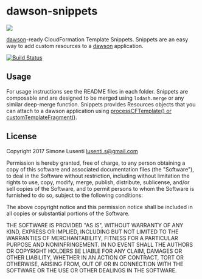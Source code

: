 # dawson-snippets
![](https://nodei.co/npm/dawson-snippets.png?mini=true)  

[dawson](https://github.com/dawson-org/dawson-cli)-ready CloudFormation Template Snippets.
Snippets are an easy way to add custom resources to a [dawson](https://github.com/dawson-org/dawson-cli) application.

[![Build Status](https://travis-ci.org/dawson-org/dawson-snippets.svg?branch=master)](https://travis-ci.org/dawson-org/dawson-snippets)


## Usage

For usage instructions see the README files in each folder.
Snippets are composable and are designed to be merged using `lodash.merge` or any similar deep-merge function. Snippets provides Resources objects that you can attach to a dawson application using [processCFTemplate() or customTemplateFragment()](https://github.com/dawson-org/dawson-cli/blob/master/docs/README.md#6-working-with-the-template).

## License

Copyright 2017 Simone Lusenti <lusenti.s@gmail.com>

Permission is hereby granted, free of charge, to any person obtaining a copy of this software and associated documentation files (the "Software"), to deal in the Software without restriction, including without limitation the rights to use, copy, modify, merge, publish, distribute, sublicense, and/or sell copies of the Software, and to permit persons to whom the Software is furnished to do so, subject to the following conditions:

The above copyright notice and this permission notice shall be included in all copies or substantial portions of the Software.

THE SOFTWARE IS PROVIDED "AS IS", WITHOUT WARRANTY OF ANY KIND, EXPRESS OR IMPLIED, INCLUDING BUT NOT LIMITED TO THE WARRANTIES OF MERCHANTABILITY, FITNESS FOR A PARTICULAR PURPOSE AND NONINFRINGEMENT. IN NO EVENT SHALL THE AUTHORS OR COPYRIGHT HOLDERS BE LIABLE FOR ANY CLAIM, DAMAGES OR OTHER LIABILITY, WHETHER IN AN ACTION OF CONTRACT, TORT OR OTHERWISE, ARISING FROM, OUT OF OR IN CONNECTION WITH THE SOFTWARE OR THE USE OR OTHER DEALINGS IN THE SOFTWARE.
